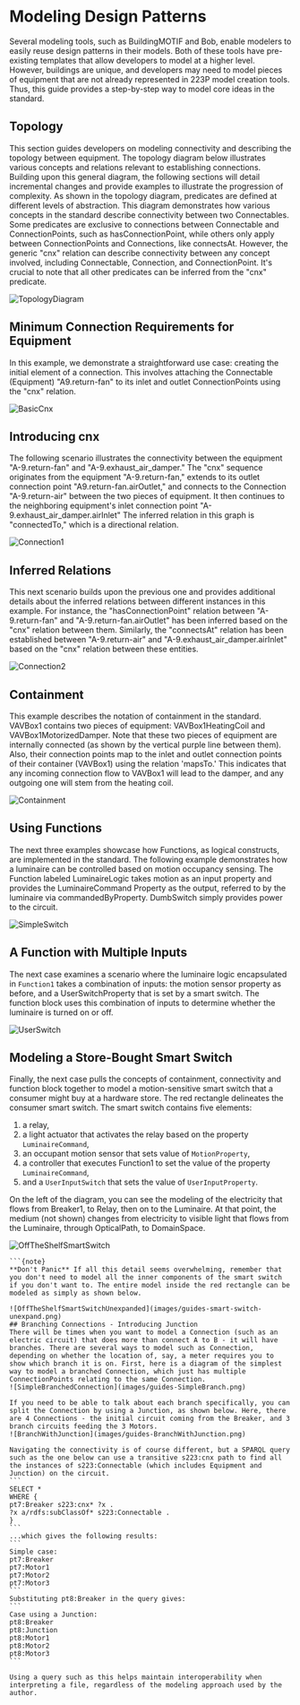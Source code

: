 # Modeling Design Patterns



Several modeling tools, such as BuildingMOTIF and Bob, enable modelers to easily reuse design patterns in their models. Both of these tools have pre-existing templates that allow developers to model at a higher level. However, buildings are unique, and developers may need to model pieces of equipment that are not already represented in 223P model creation tools. Thus, this guide provides a step-by-step way to model core ideas in the standard.
## Topology
This section guides developers on modeling connectivity and describing the topology between equipment. The topology diagram below illustrates various concepts and relations relevant to establishing connections. Building upon this general diagram, the following sections will detail incremental changes and provide examples to illustrate the progression of complexity. As shown in the topology diagram, predicates are defined at different levels of abstraction. This diagram demonstrates how various concepts in the standard describe connectivity between two Connectables. Some predicates are exclusive to connections between Connectable and ConnectionPoints, such as hasConnectionPoint, while others only apply between ConnectionPoints and Connections, like connectsAt. However, the generic "cnx" relation can describe connectivity between any concept involved, including Connectable, Connection, and ConnectionPoint. It's crucial to note that all other predicates can be inferred from the "cnx" predicate.

![TopologyDiagram](images/guides-TopologyDiagram.png)
## Minimum Connection Requirements for Equipment
In this example, we demonstrate a straightforward use case: creating the initial element of a connection. This involves attaching the Connectable (Equipment) "A9.return-fan" to its inlet and outlet ConnectionPoints using the "cnx" relation.

![BasicCnx](images/guides-BasicCnx.png)
## Introducing cnx
The following scenario illustrates the connectivity between the equipment "A-9.return-fan" and "A-9.exhaust_air_damper." The "cnx" sequence originates from the equipment "A-9.return-fan," extends to its outlet connection point "A9.return-fan.airOutlet," and connects to the Connection "A-9.return-air" between the two pieces of equipment. It then continues to the neighboring equipment's inlet connection point "A-9.exhaust_air_damper.airInlet" The inferred relation in this graph is "connectedTo," which is a directional relation.

![Connection1](images/guides-Connection1.png)
## Inferred Relations
This next scenario builds upon the previous one and provides additional details about the inferred relations between different instances in this example. For instance, the "hasConnectionPoint" relation between "A-9.return-fan" and "A-9.return-fan.airOutlet" has been inferred based on the "cnx" relation between them. Similarly, the "connectsAt" relation has been established between "A-9.return-air" and "A-9.exhaust_air_damper.airInlet" based on the "cnx" relation between these entities.

![Connection2](images/guides-Connection2.png)
## Containment
This example describes the notation of containment in the standard. VAVBox1 contains two pieces of equipment: VAVBox1HeatingCoil and VAVBox1MotorizedDamper. Note that these two pieces of equipment are internally connected (as shown by the vertical purple line between them). Also, their connection points map to the inlet and outlet connection points of their container (VAVBox1) using the relation 'mapsTo.' This indicates that any incoming connection flow to VAVBox1 will lead to the damper, and any outgoing one will stem from the heating coil.

![Containment](images/guides-Containment.png)

## Using Functions
The next three examples showcase how Functions, as logical constructs, are implemented in the standard. The following example demonstrates how a luminaire can be controlled based on motion occupancy sensing. The Function labeled LuminaireLogic takes motion as an input property and provides the LuminaireCommand Property as the output, referred to by the luminaire via commandedByProperty. DumbSwitch simply provides power to the circuit.

![SimpleSwitch](images/guides-SimpleSwitch.png)
## A Function with Multiple Inputs
The next case examines a scenario where the luminaire logic encapsulated in `Function1` takes a combination of inputs: the motion sensor property as before, and a UserSwitchProperty that is set by a smart switch. The function block uses this combination of inputs to determine whether the luminaire is turned on or off.

![UserSwitch](images/guides-UserSwitch.png)
## Modeling a Store-Bought Smart Switch
Finally, the next case pulls the concepts of containment, connectivity and function block together to model a motion-sensitive smart switch that a consumer might buy at a hardware store. The red rectangle delineates the consumer smart switch. The smart switch contains five elements: 
1. a relay,
2. a light actuator that activates the relay based on the property `LuminaireCommand`,
3. an occupant motion sensor that sets value of `MotionProperty`,
4. a controller that executes Function1 to set the value of the property `LuminaireCommand`, 
5. and a `UserInputSwitch` that sets the value of `UserInputProperty`. 

On the left of the diagram, you can see the modeling of the electricity that flows from Breaker1, to Relay, then on to the Luminaire. At that point, the medium (not shown) changes from electricity to visible light that flows from the Luminaire, through OpticalPath, to DomainSpace.

![OffTheShelfSmartSwitch](images/guides-offtheshelf-smart-switch.png)
````{margin}
```{note}
**Don't Panic** If all this detail seems overwhelming, remember that you don't need to model all the inner components of the smart switch if you don't want to. The entire model inside the red rectangle can be modeled as simply as shown below.

![OffTheShelfSmartSwitchUnexpanded](images/guides-smart-switch-unexpand.png)
## Branching Connections - Introducing Junction
There will be times when you want to model a Connection (such as an electric circuit) that does more than connect A to B - it will have branches. There are several ways to model such as Connection, depending on whether the location of, say, a meter requires you to show which branch it is on. First, here is a diagram of the simplest way to model a branched Connection, which just has multiple ConnectionPoints relating to the same Connection.
![SimpleBranchedConnection](images/guides-SimpleBranch.png)

If you need to be able to talk about each branch specifically, you can split the Connection by using a Junction, as shown below. Here, there are 4 Connections - the initial circuit coming from the Breaker, and 3 branch circuits feeding the 3 Motors.
![BranchWithJunction](images/guides-BranchWithJunction.png)

Navigating the connectivity is of course different, but a SPARQL query such as the one below can use a transitive s223:cnx path to find all the instances of s223:Connectable (which includes Equipment and Junction) on the circuit.
```
SELECT *
WHERE {
pt7:Breaker s223:cnx* ?x .
?x a/rdfs:subClassOf* s223:Connectable .
}
```
...which gives the following results:
```
Simple case:
pt7:Breaker
pt7:Motor1
pt7:Motor2
pt7:Motor3
```
Substituting pt8:Breaker in the query gives:
```
Case using a Junction:
pt8:Breaker
pt8:Junction
pt8:Motor1
pt8:Motor2
pt8:Motor3
```

Using a query such as this helps maintain interoperability when interpreting a file, regardless of the modeling approach used by the author.
